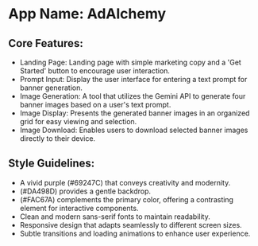 # **App Name**: AdAlchemy

## Core Features:

- Landing Page: Landing page with simple marketing copy and a 'Get Started' button to encourage user interaction.
- Prompt Input: Display the user interface for entering a text prompt for banner generation.
- Image Generation: A tool that utilizes the Gemini API to generate four banner images based on a user's text prompt.
- Image Display: Presents the generated banner images in an organized grid for easy viewing and selection.
- Image Download: Enables users to download selected banner images directly to their device.

## Style Guidelines:

- A vivid purple (#69247C) that conveys creativity and modernity.
- (#DA498D) provides a gentle backdrop.
- (#FAC67A) complements the primary color, offering a contrasting element for interactive components.
- Clean and modern sans-serif fonts to maintain readability.
- Responsive design that adapts seamlessly to different screen sizes.
- Subtle transitions and loading animations to enhance user experience.